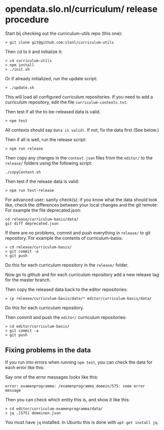 # opendata.slo.nl/curriculum/ release procedure

Start bij checking out the curriculum-utils repo (this one):

```
> git clone git@github.com:slonl/curriculum-utils
```

Then cd to it and initialize it:

```
> cd curriculum-utils
> npm install
> ./init.sh
```

Or if already initialized, run the update script:

```
> ./update.sh
```

This will load all configured curriculum repositories. If you need to add a curriculum repository, edit the file `curriculum-contexts.txt`.

Then test if all the to-be-released data is valid.

```
> npm test
```

All contexts should say `Data is valid!`. If not, fix the data first (See below.)

Then if all is well, run the release script:

```
> npm run release
```

Then copy any changes in the `context.json` files from the `editor/` to the `release/` folders using the following script:
```
./copyContext.sh
```
Then test if the release data is valid:

```
> npm run test-release
```

For advanced user: sanity check(s): if you know what the data should look like, check the differences between your local changes and the git remote:
For example the file deprecated.json:
```
cd release/curriculum-basis/data/
git diff deprecated.json
```

If there are no problems, commit and push everything in `release/` to git repository.
For example the contents of curriculum-basis:
```
> cd release/curriculum-basis/
> git commit -a
> git push
```

Do this for each curriculum repository in the `release/` folder.

Now go to github and for each curriculum repository add a new release tag for the master branch.

Then copy the released data back to the editor repositories:

```
> cp release/curriculum-basis/data/* editor/curriculum-basis/data/
```

Do this for each curriculum repository.

Then commit and push the `editor/` curriculum repositories:

```
> cd editor/curriculum-basis/
> git commit -a
> git push
```

## Fixing problems in the data

If you run into errors when running `npm test`, you can check the data for each error like this:

Say one of the error messages looks like this:

```
error: examenprogramma: /examenprogramma_domein/575: some error message
```

Then you can check which entity this is, and show it like this:

```
> cd editor/curriculum-examenprogramma/data/
> jq .[575] domeinen.json
```

You must have `jq` installed. In Ubuntu this is done with `apt-get install jq`.
